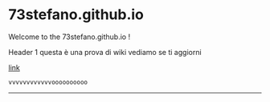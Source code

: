 # 73stefano.github.io

Welcome to the 73stefano.github.io !

Header 1
questa è una prova di wiki
vediamo se ti aggiorni

[link](https://github.com/73stefano/Progetto-Boruvka/blob/master/Implementazione%20dell’algoritmo%20di%20Borůvka.pdf) 

`vvvvvvvvvvvvoooooooooo`
***
